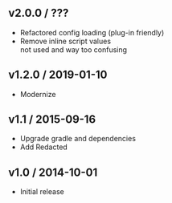 ## v2.0.0 / ???
- Refactored config loading (plug-in friendly)
- Remove inline script values<br>
  not used and way too confusing

## v1.2.0 / 2019-01-10
- Modernize

## v1.1 / 2015-09-16
- Upgrade gradle and dependencies
- Add Redacted

## v1.0 / 2014-10-01
- Initial release

